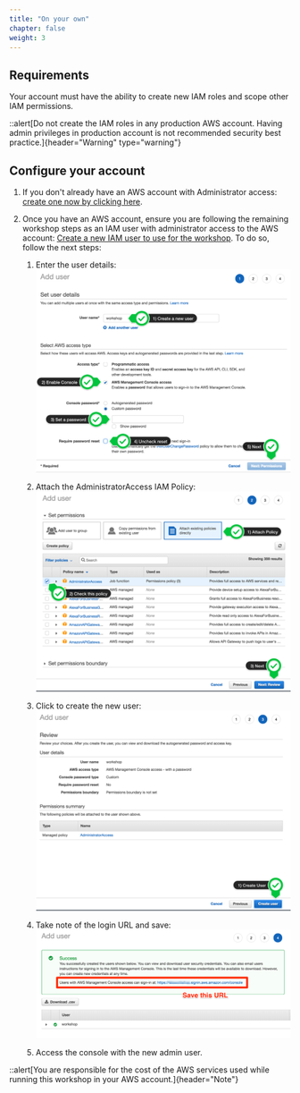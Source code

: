 ```yaml
---
title: "On your own"
chapter: false
weight: 3
---
```



## Requirements

Your account must have the ability to create new IAM roles and scope other IAM permissions.

::alert[Do not create the IAM roles in any production AWS account. Having admin privileges in production account is not recommended security best practice.]{header="Warning" type="warning"}

## Configure your account

1. If you don't already have an AWS account with Administrator access: 
   [create one now by clicking here](https://aws.amazon.com/getting-started/).

2. Once you have an AWS account, ensure you are following the remaining workshop steps
as an IAM user with administrator access to the AWS account:
[Create a new IAM user to use for the workshop](https://us-east-1.console.aws.amazon.com/iam/home?#/users$new). To do so, follow the next steps:

   1. Enter the user details:
        ![Sysdig Trial](/static/10_prerequisites/iam-1-create-user.png)

   2. Attach the AdministratorAccess IAM Policy:
       ![Sysdig Trial](/static/10_prerequisites/iam-2-attach-policy.png)

   3. Click to create the new user:
       ![Sysdig Trial](/static/10_prerequisites/iam-3-create-user.png)

   4. Take note of the login URL and save:
       ![Sysdig Trial](/static/10_prerequisites/iam-4-save-url.png)

   5. Access the console with the new admin user.


::alert[You are responsible for the cost of the AWS services used while running this workshop in your AWS account.]{header="Note"}
